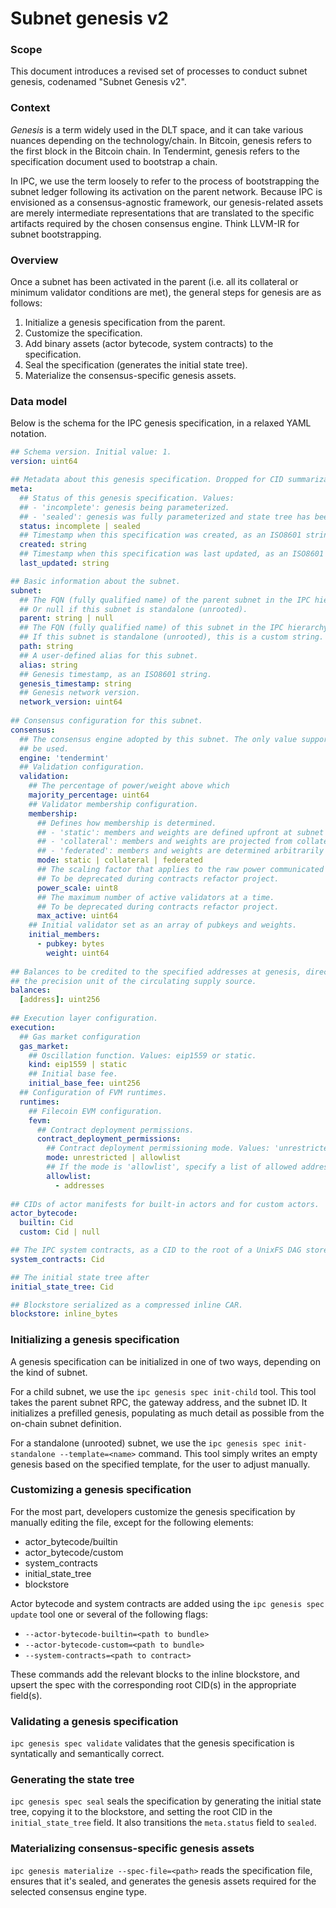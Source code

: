 # Subnet genesis v2

### Scope

This document introduces a revised set of processes to conduct subnet genesis, codenamed "Subnet Genesis v2".  

### Context

_Genesis_ is a term widely used in the DLT space, and it can take various nuances depending on the technology/chain.
In Bitcoin, genesis refers to the first block in the Bitcoin chain. In Tendermint, genesis refers to the specification
document used to bootstrap a chain.

In IPC, we use the term loosely to refer to the process of bootstrapping the subnet ledger following its activation on
the parent network. Because IPC is envisioned as a consensus-agnostic framework, our genesis-related assets are
merely intermediate representations that are translated to the specific artifacts required by the chosen consensus
engine. Think LLVM-IR for subnet bootstrapping.

### Overview

Once a subnet has been activated in the parent (i.e. all its collateral or minimum validator conditions are met), the
general steps for genesis are as follows:

1. Initialize a genesis specification from the parent.
2. Customize the specification.
3. Add binary assets (actor bytecode, system contracts) to the specification.
4. Seal the specification (generates the initial state tree).
5. Materialize the consensus-specific genesis assets.

### Data model

Below is the schema for the IPC genesis specification, in a relaxed YAML notation.

```yaml
## Schema version. Initial value: 1.
version: uint64

## Metadata about this genesis specification. Dropped for CID summarization.
meta:
  ## Status of this genesis specification. Values:
  ## - 'incomplete': genesis being parameterized.
  ## - 'sealed': genesis was fully parameterized and state tree has been generated.
  status: incomplete | sealed
  ## Timestamp when this specification was created, as an ISO8601 string.
  created: string
  ## Timestamp when this specification was last updated, as an ISO8601 string.
  last_updated: string

## Basic information about the subnet.
subnet:
  ## The FQN (fully qualified name) of the parent subnet in the IPC hierarchy, using standardised slash notation, e.g. /r314/f410.../f410...
  ## Or null if this subnet is standalone (unrooted).
  parent: string | null
  ## The FQN (fully qualified name) of this subnet in the IPC hierarchy, using standardised slash notation, e.g. /r314/f410.../f410...
  ## If this subnet is standalone (unrooted), this is a custom string.
  path: string
  ## A user-defined alias for this subnet.
  alias: string
  ## Genesis timestamp, as an ISO8601 string.
  genesis_timestamp: string
  ## Genesis network version.
  network_version: uint64 
  
## Consensus configuration for this subnet.
consensus:
  ## The consensus engine adopted by this subnet. The only value supported is 'tendermint', denoting that CometBFT will
  ## be used.
  engine: 'tendermint'
  ## Validation configuration.
  validation:
    ## The percentage of power/weight above which 
    majority_percentage: uint64
    ## Validator membership configuration.
    membership:
      ## Defines how membership is determined.
      ## - 'static': members and weights are defined upfront at subnet creation time, and cannot be changed after genesis.
      ## - 'collateral': members and weights are projected from collateral deposited at the parent (proof of stake style).
      ## - 'federated': members and weights are determined arbitrarily by an authority at the parent (proof of authority style).
      mode: static | collateral | federated
      ## The scaling factor that applies to the raw power communicated to the parent (raw * 1e-{power_scale}). 
      ## To be deprecated during contracts refactor project.
      power_scale: uint8
      ## The maximum number of active validators at a time.
      ## To be deprecated during contracts refactor project.
      max_active: uint64
    ## Initial validator set as an array of pubkeys and weights.
    initial_members:
      - pubkey: bytes
        weight: uint64
  
## Balances to be credited to the specified addresses at genesis, directly on the state tree,
## the precision unit of the circulating supply source.
balances:
  [address]: uint256
 
## Execution layer configuration. 
execution:
  ## Gas market configuration
  gas_market:
    ## Oscillation function. Values: eip1559 or static.
    kind: eip1559 | static
    ## Initial base fee.
    initial_base_fee: uint256 
  ## Configuration of FVM runtimes.
  runtimes:
    ## Filecoin EVM configuration.
    fevm:
      ## Contract deployment permissions.
      contract_deployment_permissions:
        ## Contract deployment permissioning mode. Values: 'unrestricted', or 'allowlist'.
        mode: unrestricted | allowlist
        ## If the mode is 'allowlist', specify a list of allowed addresses, or blank if none is allowed.
        allowlist:
          - addresses
         
## CIDs of actor manifests for built-in actors and for custom actors.
actor_bytecode:
  builtin: Cid
  custom: Cid | null

## The IPC system contracts, as a CID to the root of a UnixFS DAG stored in the inline blockstore.
system_contracts: Cid

## The initial state tree after
initial_state_tree: Cid

## Blockstore serialized as a compressed inline CAR.
blockstore: inline_bytes
```

### Initializing a genesis specification

A genesis specification can be initialized in one of two ways, depending on the kind of subnet.

For a child subnet, we use the `ipc genesis spec init-child` tool. This tool takes the parent subnet RPC, the gateway
address, and the subnet ID. It initializes a prefilled genesis, populating as much detail as possible from the on-chain
subnet definition.

For a standalone (unrooted) subnet, we use the `ipc genesis spec init-standalone --template=<name>` command. This tool
simply writes an empty genesis based on the specified template, for the user to adjust manually.

### Customizing a genesis specification

For the most part, developers customize the genesis specification by manually editing the file, except for the
following elements:

- actor_bytecode/builtin
- actor_bytecode/custom
- system_contracts
- initial_state_tree
- blockstore

Actor bytecode and system contracts are added using the `ipc genesis spec update` tool one or several of the following
flags:

- `--actor-bytecode-builtin=<path to bundle>`
- `--actor-bytecode-custom=<path to bundle>`
- `--system-contracts=<path to contract>`

These commands add the relevant blocks to the inline blockstore, and upsert the spec with the corresponding root CID(s)
in the appropriate field(s).

### Validating a genesis specification

`ipc genesis spec validate` validates that the genesis specification is syntatically and semantically correct.

### Generating the state tree

`ipc genesis spec seal` seals the specification by generating the initial state tree, copying it to the blockstore, and
setting the root CID in the `initial_state_tree` field. It also transitions the `meta.status` field to `sealed`.

### Materializing consensus-specific genesis assets

`ipc genesis materialize --spec-file=<path>` reads the specification file, ensures that it's sealed, and generates
the genesis assets required for the selected consensus engine type.
